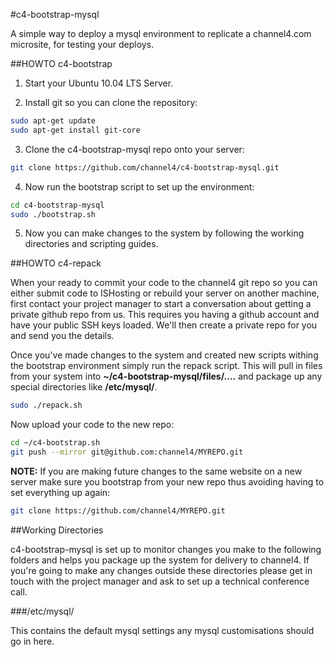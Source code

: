 #c4-bootstrap-mysql

A simple way to deploy a mysql environment to replicate a channel4.com microsite, for testing your deploys.

##HOWTO c4-bootstrap

1. Start your Ubuntu 10.04 LTS Server.

2. Install git so you can clone the repository:

```bash
sudo apt-get update
sudo apt-get install git-core
```

3. Clone the c4-bootstrap-mysql repo onto your server:

```bash
git clone https://github.com/channel4/c4-bootstrap-mysql.git
```

4. Now run the bootstrap script to set up the environment:

```bash
cd c4-bootstrap-mysql
sudo ./bootstrap.sh
```

5. Now you can make changes to the system by following the working directories and scripting guides.

##HOWTO c4-repack

When your ready to commit your code to the channel4 git repo so you can either submit code to ISHosting or rebuild your server on another machine, first contact your project manager to start a conversation about getting a private github repo from us. This requires you having a github account and have your public SSH keys loaded. We'll then create a private repo for you and send you the details.

Once you've made changes to the system and created new scripts withing the bootstrap environment simply run the repack script. This will pull in files from your system into **~/c4-bootstrap-mysql/files/....** and package up any special directories like **/etc/mysql/**.

```bash
sudo ./repack.sh
```

Now upload your code to the new repo:

```bash
cd ~/c4-bootstrap.sh
git push --mirror git@github.com:channel4/MYREPO.git
```

**NOTE:** If you are making future changes to the same website on a new server make sure you bootstrap from your new repo thus avoiding having to set everything up again:

```bash
git clone https://github.com/channel4/MYREPO.git
```

##Working Directories

c4-bootstrap-mysql is set up to monitor changes you make to the following folders and helps you package up the system for delivery to channel4. If you're going to make any changes outside these directories please get in touch with the project manager and ask to set up a technical conference call.

###/etc/mysql/

This contains the default mysql settings any mysql customisations should go in here. 

